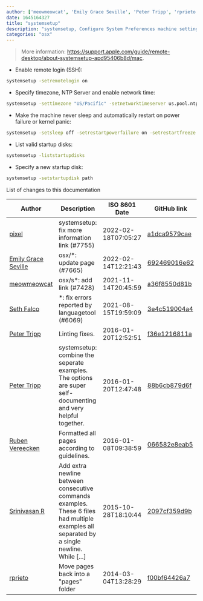 ```yaml
---
author: ['meowmeowcat', 'Emily Grace Seville', 'Peter Tripp', 'rprieto', 'pixel', 'Srinivasan R', 'Seth Falco', 'Ruben Vereecken']
date: 1645164327
title: "systemsetup"
description: "systemsetup, Configure System Preferences machine settings."
categories: "osx"
---
```

> More information: <https://support.apple.com/guide/remote-desktop/about-systemsetup-apd95406b8d/mac>.

- Enable remote login (SSH):

```bash
systemsetup -setremotelogin on
```

- Specify timezone, NTP Server and enable network time:

```bash
systemsetup -settimezone "US/Pacific" -setnetworktimeserver us.pool.ntp.org -setusingnetworktime on
```

- Make the machine never sleep and automatically restart on power failure or kernel panic:

```bash
systemsetup -setsleep off -setrestartpowerfailure on -setrestartfreeze on
```

- List valid startup disks:

```bash
systemsetup -liststartupdisks
```

- Specify a new startup disk:

```bash
systemsetup -setstartupdisk path
```
List of changes to this documentation


Author | Description | ISO 8601 Date | GitHub link
------|-----|-----|-----
[pixel](mailto:chrissx@chrissx.de) | systemsetup: fix more information link (#7755) | 2022-02-18T07:05:27 | [a1dca9579cae](https://github.com/tldr-pages/tldr/commit/a1dca9579cae01e973da69735dad78744373237c)
[Emily Grace Seville](mailto:emilyseville7cf@gmail.com) | osx/*: update page (#7665) | 2022-02-14T12:21:43 | [692469016e62](https://github.com/tldr-pages/tldr/commit/692469016e62d4410ec92a8f29272e447046a0d2)
[meowmeowcat](mailto:meowmeowcat1211@gmail.com) | osx/s*: add link (#7428) | 2021-11-14T20:45:59 | [a36f8550d81b](https://github.com/tldr-pages/tldr/commit/a36f8550d81be6fbe04cb43f3d0a34f30e024b86)
[Seth Falco](mailto:seth@falco.fun) | *: fix errors reported by languagetool (#6069) | 2021-08-15T19:59:09 | [3e4c519004a4](https://github.com/tldr-pages/tldr/commit/3e4c519004a471c861cdc609fd7239ee3355671c)
[Peter Tripp](mailto:petertripp@gmail.com) | Linting fixes. | 2016-01-20T12:52:51 | [f36e1216811a](https://github.com/tldr-pages/tldr/commit/f36e1216811ad449019c9fd2bc361cb2a0208894)
[Peter Tripp](mailto:petertripp@gmail.com) | systemsetup: combine the seperate examples. The options are super self-documenting and very helpful together. | 2016-01-20T12:47:48 | [88b6cb879d6f](https://github.com/tldr-pages/tldr/commit/88b6cb879d6fd9d0c23f08cff0dbadd01098172e)
[Ruben Vereecken](mailto:rubenvereecken@gmail.com) | Formatted all pages according to guidelines. | 2016-01-08T09:38:59 | [066582e8eab5](https://github.com/tldr-pages/tldr/commit/066582e8eab57bce9861cc8d379e158d61f1cc95)
[Srinivasan R](mailto:srinivasanr@gmail.com) | Add extra newline between consecutive commands examples. These 6 files had multiple examples all separated by a single newline. While [...] | 2015-10-28T18:10:44 | [2097cf359d9b](https://github.com/tldr-pages/tldr/commit/2097cf359d9bc97448a1dceb5b9549426159ea69)
[rprieto](mailto:choicesmade@gmail.com) | Move pages back into a "pages" folder | 2014-03-04T13:28:29 | [f00bf64426a7](https://github.com/tldr-pages/tldr/commit/f00bf64426a792ee3aac792f9c0aec3f8b1eaa7d)

